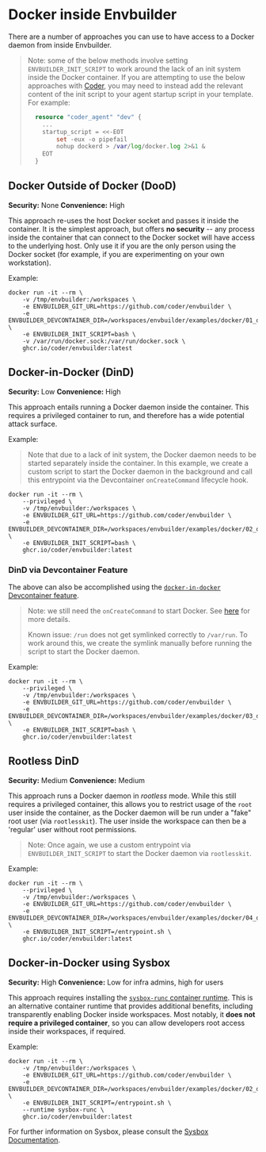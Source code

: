 # Docker inside Envbuilder

There are a number of approaches you can use to have access to a Docker daemon
from inside Envbuilder.

> Note: some of the below methods involve setting `ENVBUILDER_INIT_SCRIPT` to
> work around the lack of an init system inside the Docker container.
> If you are attempting to use the below approaches with [Coder](https://github.com/coder/coder),
> you may need to instead add the relevant content of the init script to your
> agent startup script in your template.
> For example:
>
> ```terraform
>   resource "coder_agent" "dev" {
>     ...
>     startup_script = <<-EOT
>         set -eux -o pipefail
>         nohup dockerd > /var/log/docker.log 2>&1 &
>     EOT
>   }
> ```

## Docker Outside of Docker (DooD)

**Security:** None
**Convenience:** High

This approach re-uses the host Docker socket and passes it inside the container.
It is the simplest approach, but offers **no security** -- any process inside the
container that can connect to the Docker socket will have access to the
underlying host.
Only use it if you are the only person using the Docker socket (for example, if
you are experimenting on your own workstation).

Example:

```console
docker run -it --rm \
    -v /tmp/envbuilder:/workspaces \
    -e ENVBUILDER_GIT_URL=https://github.com/coder/envbuilder \
    -e ENVBUILDER_DEVCONTAINER_DIR=/workspaces/envbuilder/examples/docker/01_dood \
    -e ENVBUILDER_INIT_SCRIPT=bash \
    -v /var/run/docker.sock:/var/run/docker.sock \
    ghcr.io/coder/envbuilder:latest
```

## Docker-in-Docker (DinD)

**Security:** Low
**Convenience:** High

This approach entails running a Docker daemon inside the container.
This requires a privileged container to run, and therefore has a wide potential
attack surface.

Example:

> Note that due to a lack of init system, the Docker daemon
> needs to be started separately inside the container. In this example, we
> create a custom script to start the Docker daemon in the background and
> call this entrypoint via the Devcontainer `onCreateCommand` lifecycle hook.

```console
docker run -it --rm \
    --privileged \
    -v /tmp/envbuilder:/workspaces \
    -e ENVBUILDER_GIT_URL=https://github.com/coder/envbuilder \
    -e ENVBUILDER_DEVCONTAINER_DIR=/workspaces/envbuilder/examples/docker/02_dind \
    -e ENVBUILDER_INIT_SCRIPT=bash \
    ghcr.io/coder/envbuilder:latest
```

### DinD via Devcontainer Feature

The above can also be accomplished using the [`docker-in-docker` Devcontainer
feature](https://github.com/devcontainers/features/tree/main/src/docker-in-docker).

> Note: we still need the `onCreateCommand` to start Docker.
> See
> [here](https://github.com/devcontainers/features/blob/main/src/docker-in-docker/devcontainer-feature.json#L65)
> for more details.
>
> Known issue: `/run` does not get symlinked correctly to `/var/run`.
> To work around this, we create the symlink manually before running
> the script to start the Docker daemon.

Example:

```console
docker run -it --rm \
    --privileged \
    -v /tmp/envbuilder:/workspaces \
    -e ENVBUILDER_GIT_URL=https://github.com/coder/envbuilder \
    -e ENVBUILDER_DEVCONTAINER_DIR=/workspaces/envbuilder/examples/docker/03_dind_feature \
    -e ENVBUILDER_INIT_SCRIPT=bash \
    ghcr.io/coder/envbuilder:latest
```

## Rootless DinD

**Security:** Medium
**Convenience:** Medium

This approach runs a Docker daemon in _rootless_ mode.
While this still requires a privileged container, this allows you to restrict
usage of the `root` user inside the container, as the Docker daemon will be run
under a "fake" root user (via `rootlesskit`). The user inside the workspace can
then be a 'regular' user without root permissions.

> Note: Once again, we use a custom entrypoint via `ENVBUILDER_INIT_SCRIPT` to
> start the Docker daemon via `rootlesskit`.

Example:

```console
docker run -it --rm \
    --privileged \
    -v /tmp/envbuilder:/workspaces \
    -e ENVBUILDER_GIT_URL=https://github.com/coder/envbuilder \
    -e ENVBUILDER_DEVCONTAINER_DIR=/workspaces/envbuilder/examples/docker/04_dind_rootless \
    -e ENVBUILDER_INIT_SCRIPT=/entrypoint.sh \
    ghcr.io/coder/envbuilder:latest
```

## Docker-in-Docker using Sysbox

**Security:** High
**Convenience:** Low for infra admins, high for users

This approach requires installing the [`sysbox-runc` container
runtime](https://github.com/nestybox/sysbox/blob/master/docs/user-guide/install-package.md).
This is an alternative container runtime that provides additional benefits,
including transparently enabling Docker inside workspaces. Most notably, it
**does not require a privileged container**, so you can allow developers root
access inside their workspaces, if required.

Example:

```console
docker run -it --rm \
    -v /tmp/envbuilder:/workspaces \
    -e ENVBUILDER_GIT_URL=https://github.com/coder/envbuilder \
    -e ENVBUILDER_DEVCONTAINER_DIR=/workspaces/envbuilder/examples/docker/02_dind \
    -e ENVBUILDER_INIT_SCRIPT=/entrypoint.sh \
    --runtime sysbox-runc \
    ghcr.io/coder/envbuilder:latest
```

For further information on Sysbox, please consult the [Sysbox
Documentation](https://github.com/nestybox/sysbox/blob/master/docs/user-guide/README.md).
